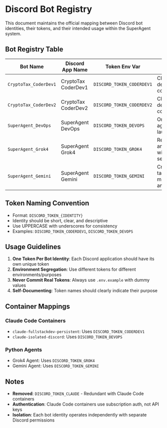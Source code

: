 # Discord Bot Registry

This document maintains the official mapping between Discord bot identities, their tokens, and their intended usage within the SuperAgent system.

## Bot Registry Table

| Bot Name | Discord App Name | Token Env Var | Purpose | Container/Agent |
|----------|------------------|---------------|---------|----------------|
| `CryptoTax_CoderDev1` | CryptoTax CoderDev1 | `DISCORD_TOKEN_CODERDEV1` | Claude Code development container 1 | `claude-isolated-discord` |
| `CryptoTax_CoderDev2` | CryptoTax CoderDev2 | `DISCORD_TOKEN_CODERDEV2` | Claude Code development container 2 | `claude-fullstackdev-persistent` |
| `SuperAgent_DevOps` | SuperAgent DevOps | `DISCORD_TOKEN_DEVOPS` | Orchestration agent launcher | `multi_agent_launcher.py` |
| `SuperAgent_Grok4` | SuperAgent Grok4 | `DISCORD_TOKEN_GROK4` | Research and analysis with live search | `enhanced_discord_agent.py` |
| `SuperAgent_Gemini` | SuperAgent Gemini | `DISCORD_TOKEN_GEMINI` | Creative tasks and multimodal analysis | `enhanced_discord_agent.py` |

## Token Naming Convention

- Format: `DISCORD_TOKEN_{IDENTITY}`
- Identity should be short, clear, and descriptive
- Use UPPERCASE with underscores for consistency
- Examples: `DISCORD_TOKEN_CODERDEV1`, `DISCORD_TOKEN_DEVOPS`

## Usage Guidelines

1. **One Token Per Bot Identity**: Each Discord application should have its own unique token
2. **Environment Segregation**: Use different tokens for different environments/purposes
3. **Never Commit Real Tokens**: Always use `.env.example` with dummy values
4. **Self-Documenting**: Token names should clearly indicate their purpose

## Container Mappings

### Claude Code Containers
- `claude-fullstackdev-persistent`: Uses `DISCORD_TOKEN_CODERDEV1`
- `claude-isolated-discord`: Uses `DISCORD_TOKEN_DEVOPS`

### Python Agents
- Grok4 Agent: Uses `DISCORD_TOKEN_GROK4`
- Gemini Agent: Uses `DISCORD_TOKEN_GEMINI`

## Notes

- **Removed**: `DISCORD_TOKEN_CLAUDE` - Redundant with Claude Code containers
- **Authentication**: Claude Code containers use subscription auth, not API keys
- **Isolation**: Each bot identity operates independently with separate Discord permissions